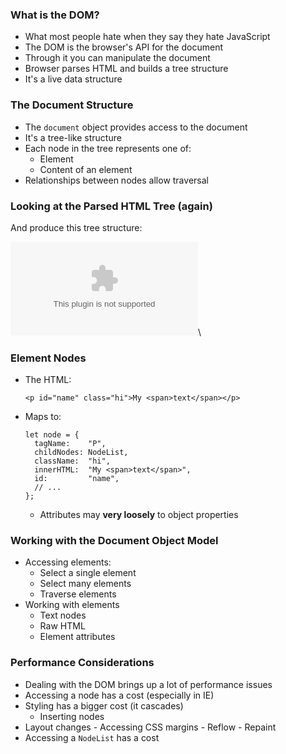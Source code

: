 ### What is the DOM?

  - What most people hate when they say they hate JavaScript
  - The DOM is the browser's API for the document
  - Through it you can manipulate the document
  - Browser parses HTML and builds a tree structure
  - It's a live data structure

### The Document Structure

  - The `document` object provides access to the document
  - It's a tree-like structure
  - Each node in the tree represents one of:
    - Element
    - Content of an element
  - Relationships between nodes allow traversal

### Looking at the Parsed HTML Tree (again)

And produce this tree structure:

![](../../../diagrams/html/tree.dot)\
<!-- Here to stop a figure heading above -->

### Element Nodes

  - The HTML:

    ~~~ {.html}
    <p id="name" class="hi">My <span>text</span></p>
    ~~~

  - Maps to:

    ~~~ {.javascript}
    let node = {
      tagName:    "P",
      childNodes: NodeList,
      className:  "hi",
      innerHTML:  "My <span>text</span>",
      id:         "name",
      // ...
    };
    ~~~

    -   Attributes may **very loosely** to object properties

### Working with the Document Object Model

  - Accessing elements:
    -   Select a single element
    -   Select many elements
    -   Traverse elements
  - Working with elements
    -   Text nodes
    -   Raw HTML
    -   Element attributes


### Performance Considerations

  - Dealing with the DOM brings up a lot of performance issues
  - Accessing a node has a cost (especially in IE)
  - Styling has a bigger cost (it cascades)
    -   Inserting nodes
   -   Layout changes
    -   Accessing CSS margins
    -   Reflow
    -   Repaint
  - Accessing a `NodeList` has a cost
